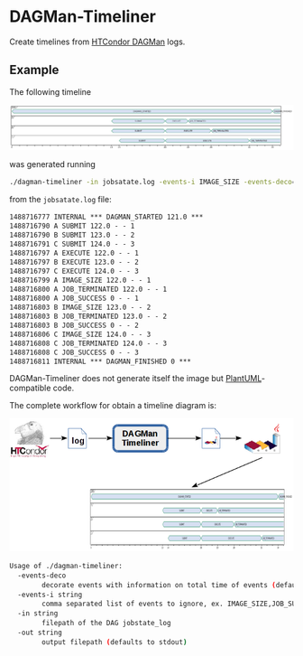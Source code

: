 # DAGMan-Timeliner

Create timelines from 
[HTCondor DAGMan](http://research.cs.wisc.edu/htcondor/manual/latest/2_10DAGMan_Applications.html)  logs.

## Example

The following timeline

![timeline](./images/timeline-1.png)

was generated running

```bash
./dagman-timeliner -in jobsatate.log -events-i IMAGE_SIZE -events-deco=false
```

from the `jobsatate.log` file:

```
1488716777 INTERNAL *** DAGMAN_STARTED 121.0 ***
1488716790 A SUBMIT 122.0 - - 1
1488716790 B SUBMIT 123.0 - - 2
1488716791 C SUBMIT 124.0 - - 3
1488716797 A EXECUTE 122.0 - - 1
1488716797 B EXECUTE 123.0 - - 2
1488716797 C EXECUTE 124.0 - - 3
1488716799 A IMAGE_SIZE 122.0 - - 1
1488716800 A JOB_TERMINATED 122.0 - - 1
1488716800 A JOB_SUCCESS 0 - - 1
1488716803 B IMAGE_SIZE 123.0 - - 2
1488716803 B JOB_TERMINATED 123.0 - - 2
1488716803 B JOB_SUCCESS 0 - - 2
1488716806 C IMAGE_SIZE 124.0 - - 3
1488716808 C JOB_TERMINATED 124.0 - - 3
1488716808 C JOB_SUCCESS 0 - - 3
1488716811 INTERNAL *** DAGMAN_FINISHED 0 ***
```

DAGMan-Timeliner does not generate itself the image but 
[PlantUML](http://plantuml.com/)-compatible code.

The complete workflow for obtain a timeline diagram is:

![timeline](./images/flow.png)

```bash
Usage of ./dagman-timeliner:
  -events-deco
        decorate events with information on total time of events (default true)
  -events-i string
        comma separated list of events to ignore, ex. IMAGE_SIZE,JOB_SUCCESS
  -in string
        filepath of the DAG jobstate_log
  -out string
        output filepath (defaults to stdout)
```

